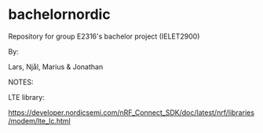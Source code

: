 # bachelornordic
Repository for group E2316's bachelor project (IELET2900)


By:

Lars,
Njål,
Marius &
Jonathan




NOTES:


LTE library:

https://developer.nordicsemi.com/nRF_Connect_SDK/doc/latest/nrf/libraries/modem/lte_lc.html
